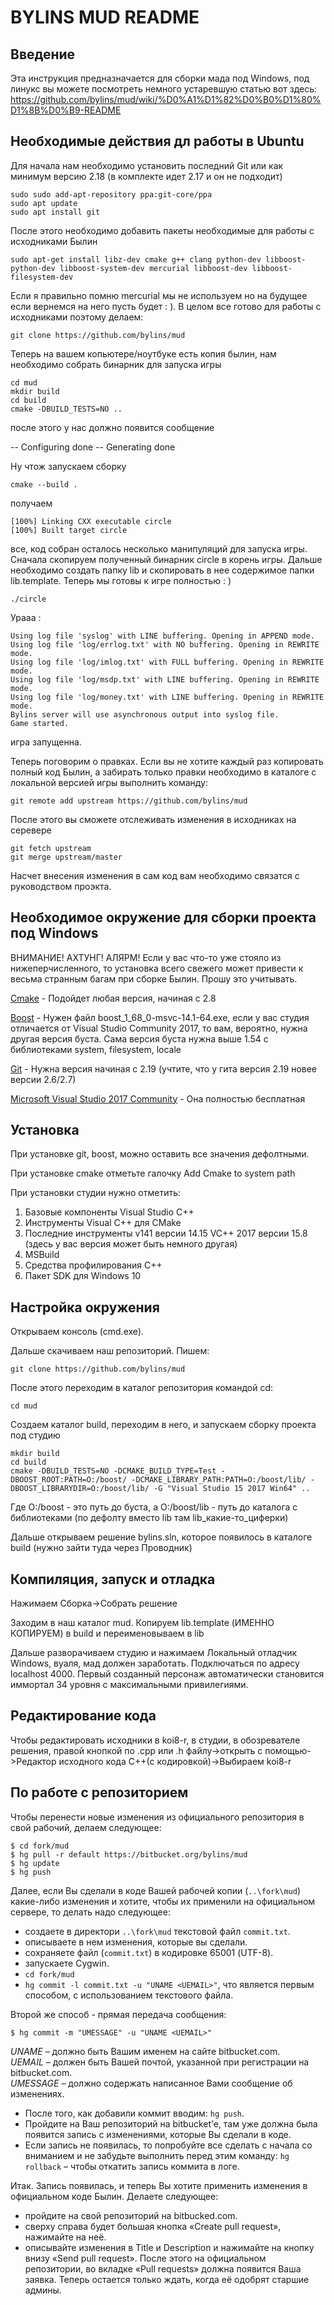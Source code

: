 ﻿# BYLINS MUD README

## Введение

Эта инструкция предназначается для сборки мада под Windows, под линукс вы можете посмотреть немного устаревшую статью вот здесь:
https://github.com/bylins/mud/wiki/%D0%A1%D1%82%D0%B0%D1%80%D1%8B%D0%B9-README

## Необходимые действия дл работы в Ubuntu

Для начала нам необходимо установить последний Git или как минимум версию 2.18 (в комплекте идет 2.17 и он не подходит)

    sudo sudo add-apt-repository ppa:git-core/ppa
    sudo apt update
    sudo apt install git

После этого необходимо добавить пакеты необходимые для работы с исходниками Былин

    sudo apt-get install libz-dev cmake g++ clang python-dev libboost-python-dev libboost-system-dev mercurial libboost-dev libboost-filesystem-dev

Если я правильно помню mercurial мы не используем но на будущее если вернемся на него пусть будет : ). В целом все готово для работы с исходниками поэтому делаем:

    git clone https://github.com/bylins/mud
    
Теперь на вашем копьютере/ноутбуке есть копия былин, нам необходимо собрать бинарник для запуска игры

    cd mud
    mkdir build
    cd build
    cmake -DBUILD_TESTS=NO .. 

после этого у нас должно появится сообщение 

-- Configuring done
-- Generating done

Ну чтож запускаем сборку

    cmake --build .
    
получаем

    [100%] Linking CXX executable circle
    [100%] Built target circle

все, код собран осталось несколько манипуляций для запуска игры. Сначала скопируем полученный бинарник circle в корень игры. Дальше необходимо создать папку lib и скопировать в нее содержимое папки lib.template. Теперь мы готовы к игре полностью : )

    ./circle

Урааа :

    Using log file 'syslog' with LINE buffering. Opening in APPEND mode.
    Using log file 'log/errlog.txt' with NO buffering. Opening in REWRITE mode.
    Using log file 'log/imlog.txt' with FULL buffering. Opening in REWRITE mode.
    Using log file 'log/msdp.txt' with LINE buffering. Opening in REWRITE mode.
    Using log file 'log/money.txt' with LINE buffering. Opening in REWRITE mode.
    Bylins server will use asynchronous output into syslog file.
    Game started.

игра запущенна.

Теперь поговорим о правках. Если вы не хотите каждый раз копировать полный код Былин, а забирать только правки необходимо в каталоге с локальной версией игры выполнить команду:
    
    git remote add upstream https://github.com/bylins/mud
    
После этого вы сможете отслеживать изменения в исходниках на серевере

    git fetch upstream
    git merge upstream/master

Насчет внесения изменения в сам код вам необходимо связатся с руководством проэкта.


## Необходимое окружение для сборки проекта под Windows

ВНИМАНИЕ! АХТУНГ! АЛЯРМ! Если у вас что-то уже стояло из нижеперчисленного, то установка всего свежего может привести к весьма странным багам при сборке Былин. Прошу это учитывать.

[Cmake](https://cmake.org/download/) - Подойдет любая версия, начиная с 2.8

[Boost](https://sourceforge.net/projects/boost/files/boost-binaries/1.68.0/) - Нужен файл boost_1_68_0-msvc-14.1-64.exe, если у вас студия отличается от Visual Studio Community 2017, то вам, вероятно, нужна другая версия буста. Сама версия буста нужна выше 1.54 с библиотеками system, filesystem, locale

[Git](https://git-scm.com/downloads) - Нужна версия начиная с 2.19 (учтите, что у гита версия 2.19 новее версии 2.6/2.7)

[Microsoft Visual Studio 2017 Community](https://visualstudio.microsoft.com/ru/downloads/) - Она полностью бесплатная

## Установка

При установке git, boost, можно оставить все значения дефолтными. 

При установке cmake отметьте галочку Add Cmake to system path

При установки студии нужно отметить:
  1. Базовые компоненты Visual Studio C++
  2. Инструменты Visual C++ для CMake
  3. Последние инструменты v141 версии 14.15 VC++ 2017 версии 15.8 (здесь у вас версия может быть немного другая)
  4. MSBuild
  5. Средства профилирования C++
  6. Пакет SDK для Windows 10

## Настройка окружения

Открываем консоль (cmd.exe).

Дальше скачиваем наш репозиторий. Пишем:

    git clone https://github.com/bylins/mud

После этого переходим в каталог репозитория командой cd:

    cd mud

Создаем каталог build, переходим в него, и запускаем сборку проекта под студию

    mkdir build
    cd build
    cmake -DBUILD_TESTS=NO -DCMAKE_BUILD_TYPE=Test -DBOOST_ROOT:PATH=O:/boost/ -DCMAKE_LIBRARY_PATH:PATH=O:/boost/lib/ -DBOOST_LIBRARYDIR=O:/boost/lib/ -G "Visual Studio 15 2017 Win64" ..

Где O:/boost - это путь до буста, а O:/boost/lib - путь до каталога с библиотеками (по дефолту вместо lib там lib_какие-то_циферки)

Дальше открываем решение bylins.sln, которое появилось в каталоге build (нужно зайти туда через Проводник)

## Компиляция, запуск и отладка

Нажимаем Сборка->Собрать решение

Заходим в наш каталог mud. Копируем lib.template (ИМЕННО КОПИРУЕМ) в build и переименовываем в lib

Дальше разворачиваем студию и нажимаем Локальный отладчик Windows, вуаля, мад должен заработать. Подключаться по адресу localhost 4000. Первый созданный персонаж автоматически становится иммортал 34 уровня с максимальными привилегиями.

## Редактирование кода

Чтобы редактировать исходники в koi8-r, в студии, в обозревателе решения, правой кнопкой по .cpp или .h файлу->открыть с помощью->Редактор исходного кода C++(с кодировкой)->Выбираем koi8-r

## По работе с репозиторием
Чтобы перенести новые изменения из официального репозитория в свой рабочий, делаем следующее:

    $ cd fork/mud
    $ hg pull -r default https://bitbucket.org/bylins/mud
    $ hg update
    $ hg push

Далее, если Вы сделали в коде Вашей рабочей копии (`..\fork\mud`) какие-либо изменения и хотите, чтобы их применили на официальном сервере, то делать надо следующее:

  * cоздаете в директори `..\fork\mud` текстовой файл `commit.txt`.
  * описываете в нем изменения, которые вы сделали.
  * сохраняете файл (`commit.txt`) в кодировке 65001 (UTF-8).
  * запускаете Cygwin.
  * `cd fork/mud`
  * `hg commit -l commit.txt -u "UNAME <UEMAIL>"`, что является первым способом, с использованием текстового файла.

Второй же способ - прямая передача сообщения:

    $ hg commit -m "UMESSAGE" -u "UNAME <UEMAIL>"

*UNAME* – должно быть Вашим именем на сайте bitbucket.com.  
*UEMAIL* – должен быть Вашей почтой, указанной при регистрации на bitbucket.com.  
*UMESSAGE* – должно содержать написанное Вами сообщение об изменениях.

  * После того, как добавили коммит вводим: `hg push`.
  * Пройдите на Ваш репозиторий на bitbucket’е, там уже должна была появится запись с изменениями, которые Вы сделали в коде.
  * Если запись не появилась, то попробуйте все сделать с начала со вниманием и не забудьте выполнить перед этим команду: `hg rollback` – чтобы откатить запись коммита в логе.

Итак. Запись появилась, и теперь Вы хотите применить изменения в официальном коде Былин. Делаете следующее:

  - пройдите на свой репозиторий на bitbucked.com.
  - сверху справа будет большая кнопка «Create pull request», нажимайте на неё.
  - описывайте изменения в Title и Description и нажимайте на кнопку внизу «Send pull request». После этого на официальном репозитории, во вкладке «Pull requests» должна появится Ваша заявка. Теперь остается только ждать, когда её одобрят старшие админы.
